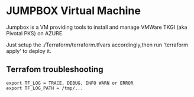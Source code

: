 # JUMPBOX Virtual Machine

Jumpbox is a VM providing tools to install and manage VMWare TKGI (aka Pivotal PKS) on AZURE.

Just setup the ./Terraform/terraform.tfvars accordingly,then run 'terraform apply' to deploy it.


## Terrafom troubleshooting

```
export TF_LOG = TRACE, DEBUG, INFO WARN or ERROR
export TF_LOG_PATH = /tmp/...
```

